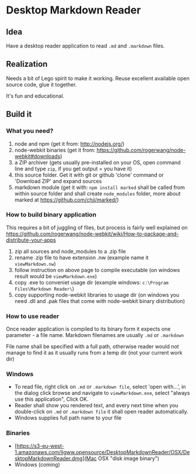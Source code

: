Desktop Markdown Reader
=====================

## Idea

Have a desktop reader application to read `.md` and `.markdown` files.

## Realization

Needs a bit of Lego spirit to make it working. Reuse excellent available open source code, glue it together.

It's fun and educational.

## Build it

### What you need?

1. node and npm (get it from: http://nodejs.org/)
1. node-webkit binaries (get it from: https://github.com/rogerwang/node-webkit#downloads)
1. a ZIP archiver (gets usually pre-installed on your OS, open command line and type `zip`, if you get output = you have it)
1. this source folder. Get it with git or github 'clone' command or 'Download ZIP' and expand sources 
1. markdown module (get it with: `npm install marked` shall be called from within source folder and shall create `node_modules` folder, more about marked at https://github.com/chjj/marked/) 

### How to build binary application

This requires a bit of juggling of files, but process is fairly well explained on https://github.com/rogerwang/node-webkit/wiki/How-to-package-and-distribute-your-apps 

1. zip all sources and node_modules to a .zip file
2. rename .zip file to have extension .nw (example name it `viewMarkdown.nw`)
3. follow instruction on above page to compile executable (on windows result would be `viewMarkdown.exe`)
4. copy .exe to conveniet usage dir (example windows: `c:\Program Files\Markdown Reader\`)
4. copy supporting node-webkit libraries to usage dir (on windows you need .dll and .pak files that come with node-webkit binary distribution)

### How to use reader

Once reader application is compiled to its binary form it expects one parameter - a file name. Markdown filenames are usually `.md` or `.markdown`

File name shall be specified with a full path, otherwise reader would not manage to find it as it usually runs from a temp dir (not your current work dir)

### Windows

- To read file, right click on `.md` or `.markdown file`, select 'open with...', in the dialog click browse and navigate to `viewMarkdown.exe`, select "always use this application", Click OK.
- Reader shall show you rendered text, and every next time when you double-click on `.md` or `.markdown file` it shall open reader automatically.
- Windows supplies full path name to your file

### Binaries

- [https://s3-eu-west-1.amazonaws.com/ljgww.opensource/DesktopMarkdownReader/OSX/DesktopMarkdownReader.dmg](Mac OSX "disk image binary")
- Windows (coming)

